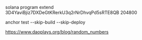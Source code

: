  solana program extend 3D4YaviBjiz7DXDeGtKRerkU3q2rNrDhvqPd5sRTE8QB 204800



anchor test --skip-build --skip-deploy



https://www.daoplays.org/blog/random_numbers